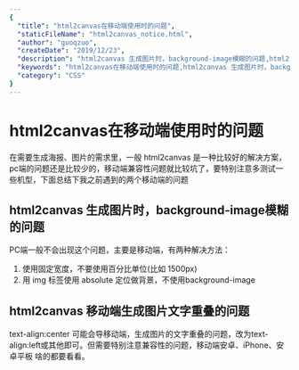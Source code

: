 ```yaml
---
{
  "title": "html2canvas在移动端使用时的问题",
  "staticFileName": "html2canvas_notice.html",
  "author": "guoqzuo",
  "createDate": "2019/12/23",
  "description": "html2canvas 生成图片时，background-image模糊的问题,html2canvas 移动端生成图片文字重叠的问题，在需要生成海报、图片的需求里，一般 html2canvas 是一种比较好的解决方案，pc端的问题还是比较少的，移动端兼容性问题就比较坑了，要特别注意多测试一些机型，下面总结下我之前遇到的两个移动端的问题",
  "keywords": "html2canvas在移动端使用时的问题,html2canvas 生成图片时，background-image模糊的问题,html2canvas 移动端生成图片文字重叠的问题",
  "category": "CSS"
}
---
```



# html2canvas在移动端使用时的问题

在需要生成海报、图片的需求里，一般 html2canvas 是一种比较好的解决方案，pc端的问题还是比较少的，移动端兼容性问题就比较坑了，要特别注意多测试一些机型，下面总结下我之前遇到的两个移动端的问题

## html2canvas 生成图片时，background-image模糊的问题

PC端一般不会出现这个问题，主要是移动端，有两种解决方法：

1. 使用固定宽度，不要使用百分比单位(比如 1500px)
2. 用 img 标签使用 absolute 定位做背景，不使用background-image


## html2canvas 移动端生成图片文字重叠的问题

text-align:center 可能会导移动端，生成图片的文字重叠的问题，改为text-align:left或其他即可。但需要特别注意兼容性的问题，移动端安卓、iPhone、安卓平板 啥的都要看看。

